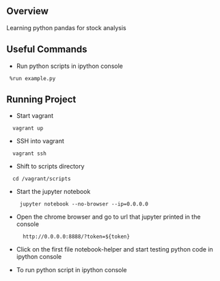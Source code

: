 ## Overview
Learning python pandas for stock analysis

## Useful Commands
* Run python scripts in ipython console
 ```
  %run example.py
 ```
## Running Project
* Start vagrant
 ```
   vagrant up
 ```
* SSH into vagrant
 ```
   vagrant ssh
 ```
* Shift to scripts directory
 ```
   cd /vagrant/scripts
 ```
* Start the jupyter notebook
  ```
   jupyter notebook --no-browser --ip=0.0.0.0
  ```
* Open the chrome browser and go to url that jupyter printed in the console
  ```
    http://0.0.0.0:8888/?token=${token}
  ```
* Click on the first file notebook-helper and start testing python code in ipython console

* To run python script in ipython console
  ```
    
  ```
